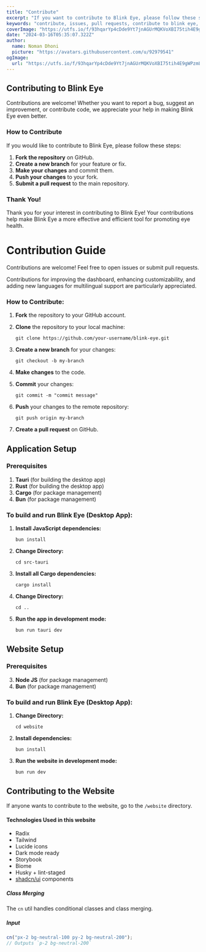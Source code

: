 ```yaml
---
title: "Contribute"
excerpt: "If you want to contribute to Blink Eye, please follow these steps. Contributions are welcome! Feel free to open issues or submit pull requests."
keywords: "contribute, issues, pull requests, contribute to blink eye, contribute to website, contribute to dashboard, contribute to notifier"
coverImage: "https://utfs.io/f/93hqarYp4cDde9Yt7jnAGUrMQKVoXBI75tih4E9gWPzmLdf1"
date: "2024-03-16T05:35:07.322Z"
author:
  name: Noman Dhoni
  picture: "https://avatars.githubusercontent.com/u/92979541"
ogImage:
  url: "https://utfs.io/f/93hqarYp4cDde9Yt7jnAGUrMQKVoXBI75tih4E9gWPzmLdf1"
---
```


## Contributing to Blink Eye

Contributions are welcome! Whether you want to report a bug, suggest an improvement, or contribute code, we appreciate your help in making Blink Eye even better.

### How to Contribute

If you would like to contribute to Blink Eye, please follow these steps:

1. **Fork the repository** on GitHub.
2. **Create a new branch** for your feature or fix.
3. **Make your changes** and commit them.
4. **Push your changes** to your fork.
5. **Submit a pull request** to the main repository.

### Thank You!

Thank you for your interest in contributing to Blink Eye! Your contributions help make Blink Eye a more effective and efficient tool for promoting eye health.

# Contribution Guide

Contributions are welcome! Feel free to open issues or submit pull requests.

Contributions for improving the dashboard, enhancing customizability, and adding new languages for multilingual support are particularly appreciated.

### How to Contribute:

1. **Fork** the repository to your GitHub account.

2. **Clone** the repository to your local machine:
   ```console
   git clone https://github.com/your-username/blink-eye.git
   ```
3. **Create a new branch** for your changes:
   ```console
   git checkout -b my-branch
   ```
4. **Make changes** to the code.

5. **Commit** your changes:
   ```console
   git commit -m "commit message"
   ```
6. **Push** your changes to the remote repository:
   ```console
   git push origin my-branch
   ```
7. **Create a pull request** on GitHub.


## Application Setup

### Prerequisites

1. **Tauri** (for building the desktop app)
4. **Rust** (for building the desktop app)
3. **Cargo** (for package management)
2. **Bun** (for package management)

### To build and run Blink Eye (Desktop App):
1. **Install JavaScript dependencies:**

    ```console
    bun install
    ```

2. **Change Directory:**

    ```console
    cd src-tauri
    ```

3. **Install all Cargo dependencies:**

    ```console
    cargo install
    ```
3. **Change Directory:**

    ```console
    cd ..
    ```
4. **Run the app in development mode:**

    ```console
    bun run tauri dev
    ```

## Website Setup

### Prerequisites

3. **Node JS** (for package management)
2. **Bun** (for package management)

### To build and run Blink Eye (Desktop App):

1. **Change Directory:**

    ```console
    cd website
    ```
1. **Install dependencies:**

    ```console
    bun install
    ```

2. **Run the website in development mode:**

    ```console
    bun run dev
    ```



<!-- ## How to Use

Here's how to get started with Blink Eye:

1. **Clone the repository**:
    ```bash
    git clone https://github.com/nomandhoni-cs/blink-eye.git
    ```
2. **Install the dependencies**:
    ```bash
    pip install -r REQUIREMENTS.txt
    ```
3. **Run the application**:
    ```bash
    python blink_eye.py
    ```
4. **Optional: Build .exe file**:
    ```bash
    pyinstaller --name BlinkEye --onefile --windowed --icon="./Assets/blink-eye-logo.ico" --add-data="./Assets/*;./Assets" --add-data="./data/*;./data" --clean blink-eye.py
    ```
    This will create an executable file for Blink Eye.

Feel free to reach out if you have any questions or need further assistance!

## Contributing with Translation 
### Adding or Improving Translations

If you want to contribute by adding or improving the translation of a new or existing language, please head to `/application/data/configuration.json`.

#### Guide for Adding a New Language

1. **Use Native Language Names**:
    - Ensure you use the actual name of the language in its native script, not in English.
      
2. **Update the Languages List**: 
    - Add the new language name in its native script to the `languages` array.
    
    ```json
    {
        "languages": ["English", "বাংলা", "Español", "LanguageNativeName"]
    }
    ```

3. **Upload the Font File**:
    - Upload the font file for the new language to the `/application/font` directory.

4. **Add Font Information**:
    - Define the proper font settings for the new language in the `font` section.
    
    ```json
    "font": {
        "LanguageNativeName": {
            "filename": "YourFontFile.ttf",
            "fontname": "Your Font Name",
            "relsize": 1.0
        }
    }
    ```
    
    #### What is the difference between `filename` and `fontname`?
   
   - **filename**: This is the name of your font file that you uploaded into the font directory.
   - **fontname**: This is the name of the font itself, which can be seen when you open the .ttf file and look for the `Name` at the very top.

   #### What is `relsize`?
   
   - **relsize**: Relative Size, in short `relsize`, is used to maintain the font size globally in the software. A `relsize` of `1` means the original default size for any language. However, in many cases, `1` might feel smaller or bigger for different languages or fonts. It is recommended to adjust this value appropriately for your language.

5. **Add Translations**:
    - Add the translations for Dashboard elements in the `dashboard` section.
    
    ```json
    "dashboard": {
        "timings": {
            "english": "Timings",
            "বাংলা": "সময়",
            "español": "Temporización",
            "languagenativename": "Translation"
        },
        ...
    }
    
    ```

    - Add the translations for Notifier elements in the `notifier` section.
    ```json
    "notifier": {
        "20-ft-msg": {
          "english": "Look 20 feet far away to protect your eyes",
          "বাংলা": "চোখের সুরক্ষার জন্য ২০ ফুট দূরে তাকান",
          "español": "Mira a 20 pies de distancia para proteger tus ojos",
          "languagenativename": "Translation"
        },
       ...
    }
    ``` -->
    
## Contributing to the Website

If anyone wants to contribute to the website, go to the `/website` directory.

#### Technologies Used in this website

- Radix
- Tailwind 
- Lucide icons
- Dark mode ready
- Storybook
- Biome
- Husky + lint-staged
- [shadcn/ui](https://ui.shadcn.com/) components

##### Class Merging

The `cn` util handles conditional classes and class merging.

##### Input

```ts
cn("px-2 bg-neutral-100 py-2 bg-neutral-200");
// Outputs `p-2 bg-neutral-200`
```
